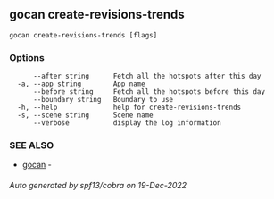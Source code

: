 ## gocan create-revisions-trends



```
gocan create-revisions-trends [flags]
```

### Options

```
      --after string      Fetch all the hotspots after this day
  -a, --app string        App name
      --before string     Fetch all the hotspots before this day
      --boundary string   Boundary to use
  -h, --help              help for create-revisions-trends
  -s, --scene string      Scene name
      --verbose           display the log information
```

### SEE ALSO

* [gocan](gocan.md)	 - 

###### Auto generated by spf13/cobra on 19-Dec-2022
